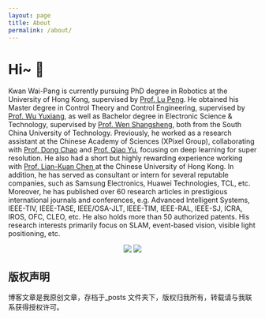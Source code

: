 ```yaml
---
layout: page
title: About
permalink: /about/
---
```


# Hi~ 👋

Kwan Wai-Pang is currently pursuing PhD degree in Robotics at the University of Hong Kong, supervised by <a href="https://scholar.google.com/citations?user=ts7ItWgAAAAJ&hl=en&oi=ao" target="_blank">Prof. Lu Peng</a>. 
He obtained his Master degree in Control Theory and Control Engineering, supervised by <a href="https://yanzhao.scut.edu.cn/open/ExpertInfo.aspx?zjbh=msHo3DkUNNTex1RJnGJMVA==" target="_blank">Prof. Wu Yuxiang</a>, as well as Bachelor degree in Electronic Science & Technology, supervised by <a href="https://scholar.google.com/citations?user=cTG8Na8AAAAJ&hl=en&oi=ao" target="_blank">Prof. Wen Shangsheng</a>, 
both from the South China University of Technology.
Previously, he worked as a research assistant at the Chinese Academy of Sciences (XPixel Group), collaborating with <a href="https://scholar.google.com/citations?hl=en&user=OSDCB0UAAAAJ" target="_blank">Prof. Dong Chao</a> and <a href="https://scholar.google.com/citations?user=gFtI-8QAAAAJ&hl=en" target="_blank">Prof. Qiao Yu</a>, focusing on deep learning for super resolution. 
He also had a short but highly rewarding experience working with <a href="https://scholar.google.com/citations?user=0gxC-bcAAAAJ&hl=en&oi=ao" target="_blank">Prof. Lian-Kuan Chen </a> at the Chinese University of Hong Kong.
In addition, he has served as consultant or intern for several reputable companies, such as Samsung Electronics, Huawei Technologies, TCL, etc.
Moreover, he has published over 60 research articles in prestigious international journals and conferences, e.g. Advanced Intelligent Systems, IEEE-TIV, IEEE-TASE, IEEE/OSA-JLT, IEEE-TIM, IEEE-RAL, IEEE-SJ, ICRA, IROS, OFC, CLEO, etc.
He also holds more than 50 authorized patents.
His research interests primarily focus on SLAM, event-based vision, visible light positioning, etc.

<p align="center">
<img src="https://github-readme-stats-one-bice.vercel.app/api?username=KwanWaiPang&show_icons=true&theme=default&count_private=true&role=OWNER,ORGANIZATION_MEMBER&hide=prs,issues" />
  <img src="https://github-readme-stats.vercel.app/api/top-langs/?username=KwanWaiPang&layout=compact&langs_count=6&hide=CMake,JavaScript,Cuda,CSS,PowerShell,GLSL,Roff,Shell" />
</p>



## 版权声明

博客文章是我原创文章，存档于_posts 文件夹下，版权归我所有，转载请与我联系获得授权许可。
